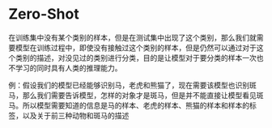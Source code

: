 # Zero-Shot

在训练集中没有某个类别的样本，但是在测试集中出现了这个类别，那么我们就需要模型在训练过程中，即使没有接触过这个类别的样本，但是仍然可以通过对于这个类别的描述，对没见过的类别进行分类，目的是让模型对于要分类的样本一次也不学习的同时具有人类的推理能力。

例：假设我们的模型已经能够识别马，老虎和熊猫了，现在需要该模型也识别斑马，那么我们需要告诉模型，怎样的对象才是斑马，但是并不能直接让模型看见斑马。所以模型需要知道的信息是马的样本、老虎的样本、熊猫的样本和样本的标签，以及关于前三种动物和斑马的描述